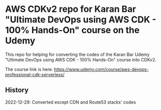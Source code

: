 # AWS CDKv2 repo for Karan Bar "Ultimate DevOps using AWS CDK - 100% Hands-On" course on the Udemy

This repo for helping for converting the codes of the Karan Bar Udemy "Ultimate DevOps using AWS CDK - 100% Hands-On" course into CDKv2.  

The course link is here: <https://www.udemy.com/course/aws-devops-professional-cdk-serverless/>  

## History

2022-12-29: Converted except CDN and Route53 stacks' codes  
